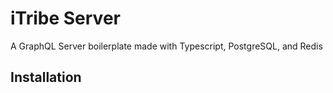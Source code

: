 # iTribe Server

A GraphQL Server boilerplate made with Typescript, PostgreSQL, and Redis

## Installation

